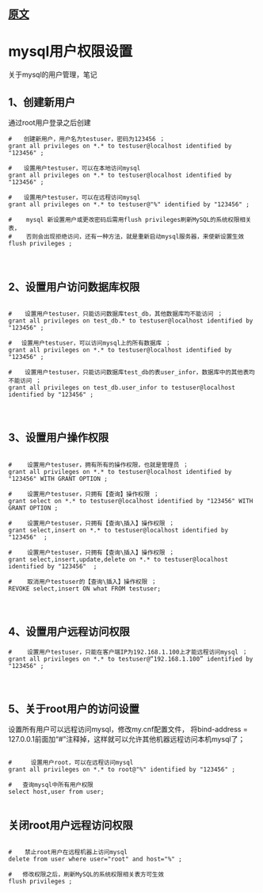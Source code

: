 
## [原文](http://www.cnblogs.com/candle806/p/4048651.html)

# mysql用户权限设置

关于mysql的用户管理，笔记

 

## 1、创建新用户

通过root用户登录之后创建

```mysql
#　　创建新用户，用户名为testuser，密码为123456 ；
grant all privileges on *.* to testuser@localhost identified by "123456" ;

#　　设置用户testuser，可以在本地访问mysql
grant all privileges on *.* to testuser@localhost identified by "123456" ;

#　　设置用户testuser，可以在远程访问mysql
grant all privileges on *.* to testuser@"%" identified by "123456" ;

#    mysql 新设置用户或更改密码后需用flush privileges刷新MySQL的系统权限相关表，
#    否则会出现拒绝访问，还有一种方法，就是重新启动mysql服务器，来使新设置生效
flush privileges ;

```
　　

## 2、设置用户访问数据库权限


```mysql

# 　 设置用户testuser，只能访问数据库test_db，其他数据库均不能访问 ；
grant all privileges on test_db.* to testuser@localhost identified by "123456" ;

# 　设置用户testuser，可以访问mysql上的所有数据库 ；
grant all privileges on *.* to testuser@localhost identified by "123456" ;

# 　 设置用户testuser，只能访问数据库test_db的表user_infor，数据库中的其他表均不能访问 ；
grant all privileges on test_db.user_infor to testuser@localhost identified by "123456" ;

```
　　

## 3、设置用户操作权限

```mysql

# 　　设置用户testuser，拥有所有的操作权限，也就是管理员 ；
grant all privileges on *.* to testuser@localhost identified by "123456" WITH GRANT OPTION ;

# 　　设置用户testuser，只拥有【查询】操作权限 ；
grant select on *.* to testuser@localhost identified by "123456" WITH GRANT OPTION ;

# 　　设置用户testuser，只拥有【查询\插入】操作权限 ；
grant select,insert on *.* to testuser@localhost identified by "123456"  ;

# 　　设置用户testuser，只拥有【查询\插入】操作权限 ；
grant select,insert,update,delete on *.* to testuser@localhost identified by "123456"  ;

# 　　取消用户testuser的【查询\插入】操作权限 ；
REVOKE select,insert ON what FROM testuser;

```
　　

## 4、设置用户远程访问权限

```mysql
# 　　设置用户testuser，只能在客户端IP为192.168.1.100上才能远程访问mysql ；
grant all privileges on *.* to testuser@“192.168.1.100” identified by "123456" ;

```
　　

## 5、关于root用户的访问设置

设置所有用户可以远程访问mysql，修改my.cnf配置文件，
将bind-address = 127.0.0.1前面加“#”注释掉，这样就可以允许其他机器远程访问本机mysql了；

```mysql

# 　　 设置用户root，可以在远程访问mysql
grant all privileges on *.* to root@"%" identified by "123456" ;

#   查询mysql中所有用户权限
select host,user from user;


```
## 关闭root用户远程访问权限


```mysql

# 　 禁止root用户在远程机器上访问mysql
delete from user where user="root" and host="%" ;

#   修改权限之后，刷新MySQL的系统权限相关表方可生效
flush privileges ;

```



